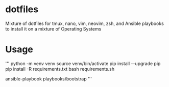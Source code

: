 # dotfiles
Mixture of dotfiles for tmux, nano, vim, neovim, zsh, and Ansible playbooks to install it on a mixture of Operating Systems

# Usage
'''
python -m venv venv
source venv/bin/activate
pip install --upgrade pip
pip install -R requirements.txt
bash requirements.sh

ansible-playbook playbooks/bootstrap
'''
